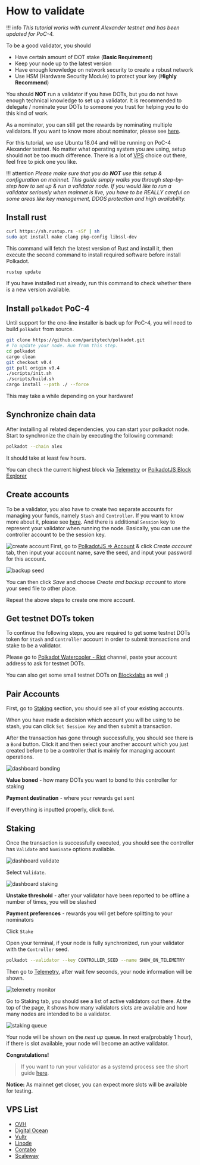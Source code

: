 # How to validate

!!! info
    _This tutorial works with current Alexander testnet and has been updated for PoC-4._

To be a good validator, you should

- Have certain amount of DOT stake (**Basic Requirement**)
- Keep your node up to the latest version
- Have enough knowledge on network security to create a robust network
- Use HSM (Hardware Security Module) to protect your key (**Highly Recommend**)

You should **NOT** run a validator if you have DOTs, but you do not have enough technical knowledge to set up a validator. It is recommended to delegate / nominate your DOTs to someone you trust for helping you to do this kind of work. 

As a nominator, you can still get the rewards by nominating multiple validators. If you want to know more about nominator, please see [here](../nominator.md).

For this tutorial, we use Ubuntu 18.04 and will be running on PoC-4 Alexander testnet. No matter what operating system you are using, setup should not be too much difference. There is a lot of [VPS](#vps-list) choice out there, feel free to pick one you like.
 
!!! attention
    _Please make sure that you do **NOT** use this setup & configuration on mainnet. This guide simply walks you through step-by-step how to set up & run a validator node. If you would like to run a validator seriously when mainnet is live, you have to be REALLY careful on some areas like key management, DDOS protection and high availability._

## Install rust

```bash
curl https://sh.rustup.rs -sSf | sh
sudo apt install make clang pkg-config libssl-dev
```
This command will fetch the latest version of Rust and install it, then execute the second command to install required software before install Polkadot.

```bash
rustup update
```
If you have installed rust already, run this command to check whether there is a new version available.

## Install `polkadot` PoC-4

Until support for the one-line installer is back up for PoC-4, you will need to build `polkadot` from source.

```bash
git clone https://github.com/paritytech/polkadot.git
# To update your node. Run from this step.
cd polkadot
cargo clean
git checkout v0.4
git pull origin v0.4
./scripts/init.sh
./scripts/build.sh
cargo install --path ./ --force
```

This may take a while depending on your hardware!

## Synchronize chain data

After installing all related dependencies, you can start your polkadot node. Start to synchronize the chain by executing the following command:

```bash
polkadot --chain alex
```

It should take at least few hours.

You can check the current highest block via [Telemetry](https://telemetry.polkadot.io/#/Alexander) or [PolkadotJS Block Explorer](https://polkadot.js.org/apps/#/explorer)
 
## Create accounts

To be a validator, you also have to create two separate accounts for managing your funds, namely `Stash` and `Controller`. If you want to know more about it, please see [here](../../learn/staking.md#accounts). And there is additional `Session` key to represent your validator when running the node. Basically, you can use the controller account to be the session key.

![create account](../../../img/validator/polkadot-dashboard-create-account.jpg)
First, go to [PolkadotJS => Account](https://polkadot.js.org/apps/#/accounts) & click *Create account* tab, then input your account name, save the seed, and input your password for this account. 

![backup seed](../../../img/validator/polkadot-dashboard-backup-seed.jpg)

You can then click *Save* and choose *Create and backup account* to store your seed file to other place.

Repeat the above steps to create one more account.

## Get testnet DOTs token

To continue the following steps, you are required to get some testnet DOTs token for `Stash` and `Controller` account in order to submit transactions and stake to be a validator.

Please go to [Polkadot Watercooler - Riot](https://riot.im/app/#/room/#polkadot-watercooler:matrix.org) channel, paste your account address to ask for testnet DOTs.
 
You can also get some small testnet DOTs on [Blockxlabs](https://faucets.blockxlabs.com/polkadot) as well ;)

## Pair Accounts

First, go to [Staking](https://polkadot.js.org/apps/#/staking/actions) section, you should see all of your existing accounts.

When you have made a decision which account you will be using to be stash, you can click `Set Session Key` and then submit a transaction.

After the transaction has gone through successfully, you should see there is a `Bond` button. Click it and then select your another account which you just created before to be a controller that is mainly for managing account operations.  

![dashboard bonding](../../../img/validator/polkadot-dashboard-bonding.png)

**Value boned** - how many DOTs you want to bond to this controller for staking

**Payment destination** - where your rewards get sent

If everything is inputted properly, click `Bond`.

## Staking

Once the transaction is successfully executed, you should see the controller has `Validate` and `Nominate` options available.

![dashboard validate](../../../img/validator/polkadot-dashboard-validate.png)

Select `Validate`. 

![dashboard staking](../../../img/validator/polkadot-dashboard-staking.png)

**Unstake threshold** - after your validator have been reported to be offline a number of times, you will be slashed

**Payment preferences** - rewards you will get before splitting to your nominators

Click `Stake`

Open your terminal, if your node is fully synchronized, run your validator with the `Controller` seed.

```bash
polkadot --validator --key CONTROLLER_SEED --name SHOW_ON_TELEMETRY
```

Then go to [Telemetry](https://telemetry.polkadot.io/#/Alexander), after wait few seconds, your node information will be shown.

![telemetry monitor](../../../img/validator/telemetry_monitor.jpg)

Go to Staking tab, you should see a list of active validators out there. At the top of the page, it shows how many validators slots are available and how many nodes are intended to be a validator.

![staking queue](../../../img/validator/polkadot-dashboard-staking-queue.png)

Your node will be shown on the *next up* queue. In next era(probably 1 hour), if there is slot available, your node will become an active validator. 

**Congratulations!**

> If you want to run your validator as a systemd process see the short guide [here](./how-to-systemd.md).

**Notice:** As mainnet get closer, you can expect more slots will be available for testing.

## VPS List

* [OVH](https://www.ovh.com.au/)
* [Digital Ocean](https://www.digitalocean.com/)
* [Vultr](https://www.vultr.com/)
* [Linode](https://www.linode.com/)
* [Contabo](https://contabo.com/)
* [Scaleway](https://www.scaleway.com/)
